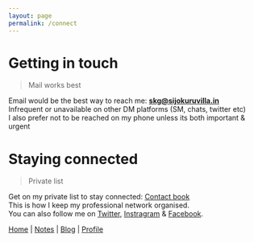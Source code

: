 ```yaml
---
layout: page
permalink: /connect
---
```


# Getting in touch

> Mail works best

Email would be the best way to reach me: **skg@sijokuruvilla.in**  <br>
Infrequent or unavailable on other DM platforms (SM, chats, twitter etc) <br>
I also prefer not to be reached on my phone unless its both important & urgent <br>

# Staying connected

> Private list

Get on my private list to stay connected: [Contact book](https://www.sijokuruvilla.in/contact) <br>
This is how I keep my professional network organised. <br>
You can also follow me on [Twitter](https://twitter.com/sijokuruvilla), [Instragram](https://www.instagram.com/sijokuruvilla/) & [Facebook](https://www.facebook.com/sijokuruvillageorge/). <br>

[Home](https://www.sijokuruvilla.in/) \| [Notes](https://www.sijokuruvilla.in/notes) \| [Blog](http://notes.sijokuruvilla.in/)  \| [Profile](https://www.sijokuruvilla.in/profile)

<!--
# Note

> Best reached on email

* I don't prefer calls <br>
* I don't do connects <br>
* I don't accept mementos <br>

-->







